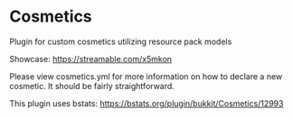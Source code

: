 # Cosmetics

Plugin for custom cosmetics utilizing resource pack models

Showcase: https://streamable.com/x5mkon

Please view cosmetics.yml for more information on how to declare a new cosmetic. It should be fairly straightforward.

This plugin uses bstats: https://bstats.org/plugin/bukkit/Cosmetics/12993
